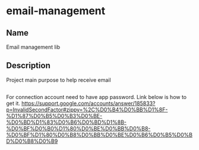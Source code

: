 # email-management

## Name
Email management lib

## Description
Project main purpose to help receive email 

## 
For connection account need to have app password. 
Link below is how to get it.
https://support.google.com/accounts/answer/185833?p=InvalidSecondFactor#zippy=%2C%D0%B4%D0%BB%D1%8F-%D1%87%D0%B5%D0%B3%D0%BE-%D0%BD%D1%83%D0%B6%D0%BD%D1%8B-%D0%BF%D0%B0%D1%80%D0%BE%D0%BB%D0%B8-%D0%BF%D1%80%D0%B8%D0%BB%D0%BE%D0%B6%D0%B5%D0%BD%D0%B8%D0%B9